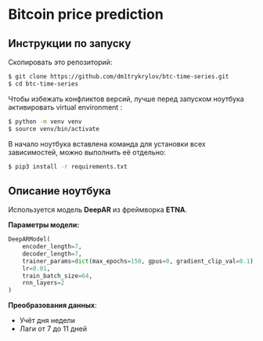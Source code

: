 # Bitcoin price prediction

## Инструкции по запуску

Скопировать это репозиторий:
```bash
$ git clone https://github.com/dm1trykrylov/btc-time-series.git
$ cd btc-time-series
```

Чтобы избежать конфликтов версий, лучше перед запуском ноутбука активировать virtual environment :
```bash
$ python -m venv venv
$ source venv/bin/activate
```

В начало ноутбука вставлена команда для установки всех зависимостей, можно выполнить её отдельно:
```bash
$ pip3 install -r requirements.txt
```

## Описание ноутбука

Используется модель **DeepAR** из фреймворка **ETNA**.

**Параметры модели:**
```python
DeepARModel(
    encoder_length=7,
    decoder_length=7,
    trainer_params=dict(max_epochs=150, gpus=0, gradient_clip_val=0.1),
    lr=0.01,
    train_batch_size=64,
    rnn_layers=2
)
```

**Преобразования данных**:
* Учёт дня недели
* Лаги от 7 до 11 дней